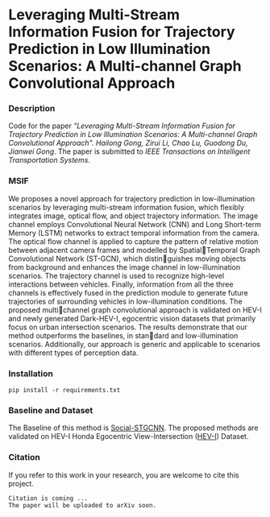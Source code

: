Leveraging Multi-Stream Information Fusion for Trajectory Prediction in Low Illumination Scenarios: A Multi-channel Graph Convolutional Approach
===

### Description
Code for the paper *"Leveraging Multi-Stream Information Fusion for Trajectory Prediction in Low Illumination Scenarios: A Multi-channel Graph Convolutional Approach". Hailong Gong, Zirui Li, 
Chao Lu, Guodong Du, Jianwei Gong*.
The paper is submitted to *IEEE Transactions on Intelligent Transportation Systems*.

### MSIF
We  proposes a novel approach for trajectory prediction in low-illumination scenarios by leveraging multi-stream information fusion, which flexibly integrates image, optical flow, and object trajectory
information. The image channel employs Convolutional Neural Network (CNN) and Long Short-term Memory (LSTM) networks
to extract temporal information from the camera. The optical flow channel is applied to capture the pattern of relative motion
between adjacent camera frames and modelled by SpatialTemporal Graph Convolutional Network (ST-GCN), which distinguishes moving objects from background and enhances the image
channel in low-illumination scenarios. The trajectory channel is used to recognize high-level interactions between vehicles. Finally,
information from all the three channels is effectively fused in the prediction module to generate future trajectories of surrounding
vehicles in low-illumination conditions. The proposed multichannel graph convolutional approach is validated on HEV-I and newly generated Dark-HEV-I, egocentric vision datasets
that primarily focus on urban intersection scenarios. The results demonstrate that our method outperforms the baselines, in standard and low-illumination scenarios. Additionally, our approach
is generic and applicable to scenarios with different types of perception data.


### Installation

```
pip install -r requirements.txt
```

### Baseline and Dataset
The Baseline of this method is [Social-STGCNN](https://github.com/abduallahmohamed/Social-STGCNN). 
The proposed methods are validated on HEV-I Honda Egocentric View-Intersection ([HEV-I](https://usa.honda-ri.com/hevi)) Dataset.


### Citation
If you refer to this work in your research, you are welcome to cite this project.
```
Citation is coming ...
The paper will be uploaded to arXiv soon.
```




